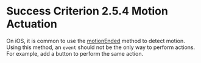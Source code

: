 # Success Criterion 2.5.4 Motion Actuation

On iOS, it is common to use the [motionEnded](https://developer.apple.com/documentation/uikit/uiresponder/1621090-motionended) method to detect motion. Using this method, an `event` should not be the only way to perform actions. For example, add a button to perform the same action.
